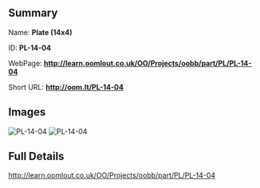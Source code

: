

## Summary
 
Name: __Plate (14x4)__

ID: __PL-14-04__

WebPage: __http://learn.oomlout.co.uk/OO/Projects/oobb/part/PL/PL-14-04__

Short URL: __http://oom.lt/PL-14-04__


## Images
![PL-14-04](http://oomlout.com/oobb-gen/parts/PL/PL-14-04/PL-14-04_01_420.jpg)
![PL-14-04](http://oomlout.com/oobb-gen/parts/PL/PL-14-04/PL-14-04_420.png)




## Full Details

 http://learn.oomlout.co.uk/OO/Projects/oobb/part/PL/PL-14-04

